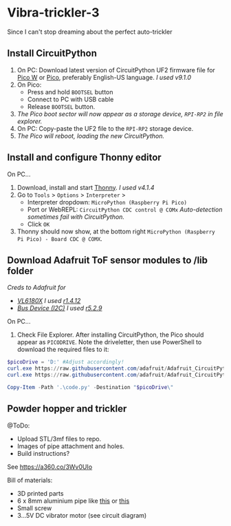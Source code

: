 # Vibra-trickler-3
Since I can't stop dreaming about the perfect auto-trickler




## Install CircuitPython
1. On PC: Download latest version of CircuitPython UF2 firmware file for [Pico W](https://circuitpython.org/board/raspberry_pi_pico_w/) or [Pico](https://circuitpython.org/board/raspberry_pi_pico/), preferably English-US language. _I used v9.1.0_
1. On Pico: 
   - Press and hold `BOOTSEL` button 
   - Connect to PC with USB cable
   - Release `BOOTSEL` button.
1. _The Pico boot sector will now appear as a storage device, `RPI-RP2` in file explorer._
1. On PC: Copy-paste the UF2 file to the `RPI-RP2` storage device.
1. _The Pico will reboot, loading the new CircuitPython._

## Install and configure Thonny editor
On PC...
1. Download, install and start [Thonny](https://thonny.org/). _I used v4.1.4_
1. Go to `Tools` > `Options` > `Interpreter` > 
   - Interpreter dropdown: `MicroPython (Raspberry Pi Pico)`
   - Port or WebREPL: `CircuitPython CDC control @ COMx` _Auto-detection sometimes fail with CircuitPython._
   - Click `OK`
1. Thonny should now show, at the bottom right `MicroPython (Raspberry Pi Pico) - Board CDC @ COMX`.

## Download Adafruit ToF sensor modules to /lib folder
_Creds to Adafruit for_
- _[VL6180X](https://github.com/adafruit/Adafruit_CircuitPython_VL6180X/) I used [r1.4.12](https://github.com/adafruit/Adafruit_CircuitPython_VL6180X/releases/tag/1.4.12)_
- _[Bus Device (I2C)](https://github.com/adafruit/Adafruit_CircuitPython_BusDevice) I used [r5.2.9](https://github.com/adafruit/Adafruit_CircuitPython_BusDevice/releases/tag/5.2.9)_

On PC...
1. Check File Explorer. After installing CircuitPython, the Pico should appear as `PICODRIVE`. Note the driveletter, then use PowerShell to download the required files to it:
```PowerShell
$picoDrive = 'D:' #Adjust accordingly!
curl.exe https://raw.githubusercontent.com/adafruit/Adafruit_CircuitPython_VL6180X/main/adafruit_vl6180x.py --output "$picoDrive\lib\adafruit_vl6180x.py" --create-dirs
curl.exe https://raw.githubusercontent.com/adafruit/Adafruit_CircuitPython_BusDevice/main/adafruit_bus_device/i2c_device.py --output "$picoDrive\lib\adafruit_bus_device\i2c_device.py" --create-dirs

Copy-Item -Path '.\code.py' -Destination "$picoDrive\"
```


## Powder hopper and trickler
@ToDo: 
- Upload STL/3mf files to repo.
- Images of pipe attachment and holes.
- Build instructions?

See https://a360.co/3Wv0UIo 

Bill of materials:
- 3D printed parts
- 6 x 8mm aluminium pipe like [this](https://www.byggmax.se/r%C3%B6r-aluminium-silver-%C3%B88x11m-p208114) or [this](https://www.stahl-shop24.de/Alu-Rundrohr-8x1mm-1000mm)
- Small screw
- 3...5V DC vibrator motor (see circuit diagram)